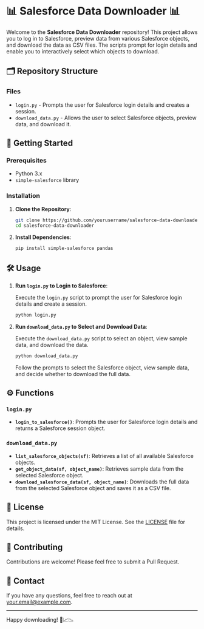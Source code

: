 # 📊 Salesforce Data Downloader 📊

Welcome to the **Salesforce Data Downloader** repository! This project allows you to log in to Salesforce, preview data from various Salesforce objects, and download the data as CSV files. The scripts prompt for login details and enable you to interactively select which objects to download.

## 🗂️ Repository Structure


### Files

- `login.py` - Prompts the user for Salesforce login details and creates a session.
- `download_data.py` - Allows the user to select Salesforce objects, preview data, and download it.

## 🚀 Getting Started

### Prerequisites

- Python 3.x
- `simple-salesforce` library

### Installation

1. **Clone the Repository**:

    ```bash
    git clone https://github.com/yourusername/salesforce-data-downloader.git
    cd salesforce-data-downloader
    ```

2. **Install Dependencies**:

    ```bash
    pip install simple-salesforce pandas
    ```

## 🛠 Usage

1. **Run `login.py` to Login to Salesforce**:

    Execute the `login.py` script to prompt the user for Salesforce login details and create a session.

    ```bash
    python login.py
    ```

2. **Run `download_data.py` to Select and Download Data**:

    Execute the `download_data.py` script to select an object, view sample data, and download the data.

    ```bash
    python download_data.py
    ```

    Follow the prompts to select the Salesforce object, view sample data, and decide whether to download the full data.

## ⚙️ Functions

### `login.py`

- **`login_to_salesforce()`**: Prompts the user for Salesforce login details and returns a Salesforce session object.

### `download_data.py`

- **`list_salesforce_objects(sf)`**: Retrieves a list of all available Salesforce objects.
- **`get_object_data(sf, object_name)`**: Retrieves sample data from the selected Salesforce object.
- **`download_salesforce_data(sf, object_name)`**: Downloads the full data from the selected Salesforce object and saves it as a CSV file.

## 📜 License

This project is licensed under the MIT License. See the [LICENSE](LICENSE) file for details.

## 🤝 Contributing

Contributions are welcome! Please feel free to submit a Pull Request.

## 📧 Contact

If you have any questions, feel free to reach out at [your.email@example.com](mailto:your.email@example.com).

---

Happy downloading! 🚀📈📉

